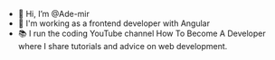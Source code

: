 - 👋 Hi, I’m @Ade-mir
- 🌱 I'm working as a frontend developer with Angular
- 📚 I run the coding YouTube channel How To Become A Developer where I share tutorials and advice on web development.

<!---
Ade-mir/Ade-mir is a ✨ special ✨ repository because its `README.md` (this file) appears on your GitHub profile.
You can click the Preview link to take a look at your changes.
--->
